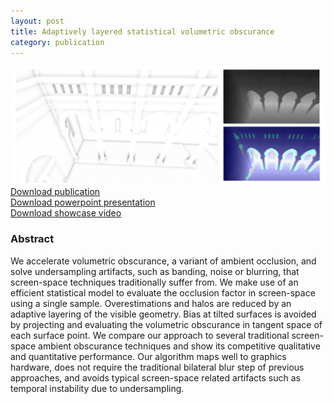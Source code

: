 ```yaml
---
layout: post
title: Adaptively layered statistical volumetric obscurance
category: publication
---
```


<img src='/assets/publications/HSEE15/HSEE15.png' width='700px'/>
<br>
<a href="/assets/publications/HSEE15/HSEE15.pdf" download>Download publication</a>
<br>
<a href="http://graphics.tudelft.nl/Publications-new/2015/HSEE15/HSEE15.ppt" download>Download powerpoint presentation</a>
<br>
<a href="http://graphics.tudelft.nl/Publications-new/2015/HSEE15/HSEE15.mp4" download>Download showcase video</a>

### Abstract

We accelerate volumetric obscurance, a variant of ambient occlusion, and solve undersampling artifacts, such as banding, noise or blurring, that screen-space techniques traditionally suffer from. We make use of an efficient statistical model to evaluate the occlusion factor in screen-space using a single sample. Overestimations and halos are reduced by an adaptive layering of the visible geometry. Bias at tilted surfaces is avoided by projecting and evaluating the volumetric obscurance in tangent space of each surface point. We compare our approach to several traditional screen-space ambient obscurance techniques and show its competitive qualitative and quantitative performance. Our algorithm maps well to graphics hardware, does not require the traditional bilateral blur step of previous approaches, and avoids typical screen-space related artifacts such as temporal instability due to undersampling.



